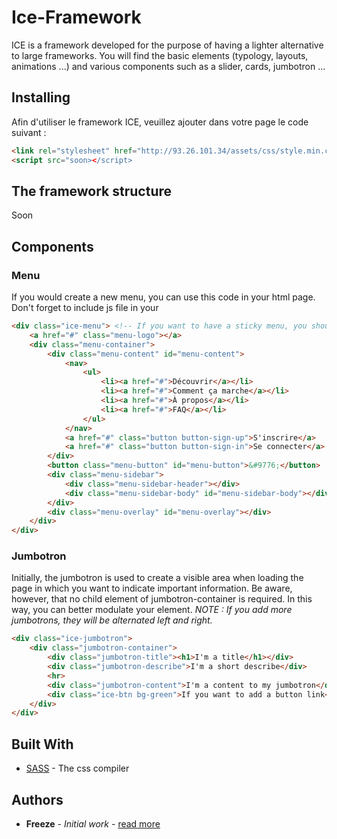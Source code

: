 # Ice-Framework

ICE is a framework developed for the purpose of having a lighter alternative to large frameworks.
You will find the basic elements (typology, layouts, animations ...) and various components such as a slider, cards, jumbotron ...

## Installing

Afin d'utiliser le framework ICE, veuillez ajouter dans votre page le code suivant :
```html
<link rel="stylesheet" href="http://93.26.101.34/assets/css/style.min.css">
<script src="soon></script>
```

## The framework structure

Soon

## Components

### Menu
If you would create a new menu, you can use this code in your html page. Don't forget to include js file in your <head>
```html
<div class="ice-menu"> <!-- If you want to have a sticky menu, you should add "sticky" tag here -->
    <a href="#" class="menu-logo"></a>
    <div class="menu-container">
        <div class="menu-content" id="menu-content">
            <nav>
                <ul>
                    <li><a href="#">Découvrir</a></li>
                    <li><a href="#">Comment ça marche</a></li>
                    <li><a href="#">À propos</a></li>
                    <li><a href="#">FAQ</a></li>
                </ul>
            </nav>
            <a href="#" class="button button-sign-up">S'inscrire</a>
            <a href="#" class="button button-sign-in">Se connecter</a>
        </div>
        <button class="menu-button" id="menu-button">&#9776;</button>
        <div class="menu-sidebar">
            <div class="menu-sidebar-header"></div>
            <div class="menu-sidebar-body" id="menu-sidebar-body"></div>
        </div>
        <div class="menu-overlay" id="menu-overlay"></div>
    </div>
</div>
```

### Jumbotron
Initially, the jumbotron is used to create a visible area when loading the page in which you want to indicate important information.
Be aware, however, that no child element of jumbotron-container is required.
In this way, you can better modulate your element.
*NOTE : If you add more jumbotrons, they will be alternated left and right.*
```html
<div class="ice-jumbotron">
    <div class="jumbotron-container">
        <div class="jumbotron-title"><h1>I'm a title</h1></div>
        <div class="jumbotron-describe">I'm a short describe</div>
        <hr>
        <div class="jumbotron-content">I'm a content to my jumbotron</div>
        <div class="ice-btn bg-green">If you want to add a button link</div>
    </div>
</div>
```

## Built With

* [SASS](https://sass-lang.com/) - The css compiler


## Authors

* **Freeze** - *Initial work* - [read more](https://github.com/Freeze455)